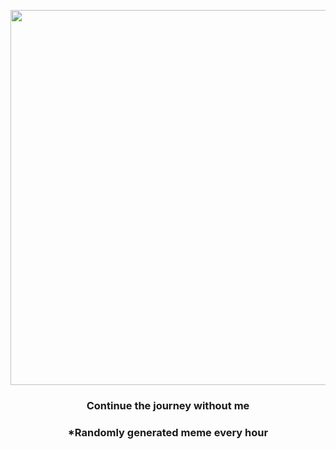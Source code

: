 <p align="center">
        <img src="https://i.redd.it/a6em8uoy6tw81.gif" width="600" height="600">
        </p>
        <h3 align="center">Continue the journey without me</h3>
        <h3 align="center">*Randomly generated meme every hour</h3>
    